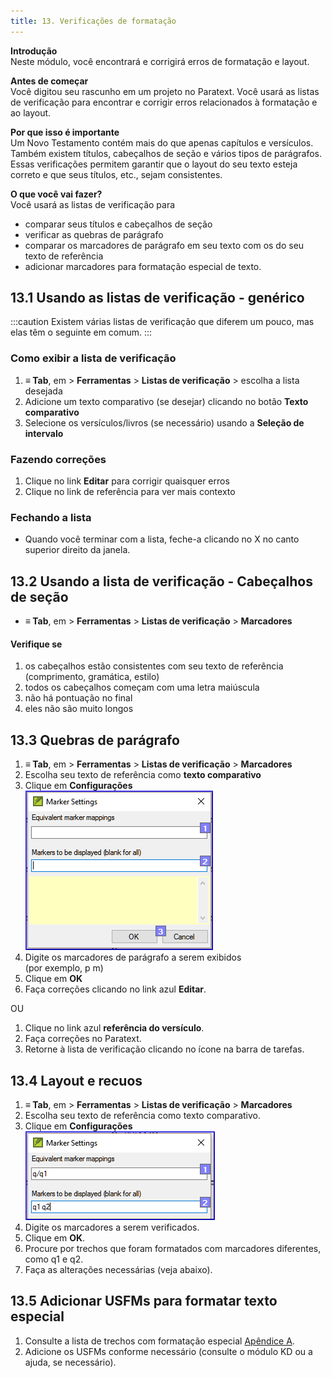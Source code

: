 ```yaml
---
title: 13. Verificações de formatação
---
```


**Introdução**  
Neste módulo, você encontrará e corrigirá erros de formatação e layout.

**Antes de começar**  
Você digitou seu rascunho em um projeto no Paratext. Você usará as listas de verificação para encontrar e corrigir erros relacionados à formatação e ao layout.

**Por que isso é importante**  
Um Novo Testamento contém mais do que apenas capítulos e versículos. Também existem títulos, cabeçalhos de seção e vários tipos de parágrafos. Essas verificações permitem garantir que o layout do seu texto esteja correto e que seus títulos, etc., sejam consistentes.

**O que você vai fazer?**  
Você usará as listas de verificação para

- comparar seus títulos e cabeçalhos de seção
- verificar as quebras de parágrafo
- comparar os marcadores de parágrafo em seu texto com os do seu texto de referência
- adicionar marcadores para formatação especial de texto.

## 13.1 Usando as listas de verificação - genérico
:::caution
Existem várias listas de verificação que diferem um pouco, mas elas têm o seguinte em comum.
:::

### Como exibir a lista de verificação
1. **≡ Tab**, em \> **Ferramentas** \> **Listas de verificação** \> escolha a lista desejada
1. Adicione um texto comparativo (se desejar) clicando no botão **Texto comparativo**
1. Selecione os versículos/livros (se necessário) usando a **Seleção de intervalo**

### Fazendo correções
1. Clique no link **Editar** para corrigir quaisquer erros
1. Clique no link de referência para ver mais contexto

### Fechando a lista
- Quando você terminar com a lista, feche-a clicando no X no canto superior direito da janela.

## 13.2 Usando a lista de verificação - Cabeçalhos de seção
- **≡ Tab**, em \> **Ferramentas** \> **Listas de verificação** \> **Marcadores**

#### Verifique se
1. os cabeçalhos estão consistentes com seu texto de referência (comprimento, gramática, estilo)
2. todos os cabeçalhos começam com uma letra maiúscula
3. não há pontuação no final
4. eles não são muito longos

## 13.3 Quebras de parágrafo
1. **≡ Tab**, em \> **Ferramentas** \> **Listas de verificação** \> **Marcadores**
1. Escolha seu texto de referência como **texto comparativo**
1. Clique em **Configurações**  
   ![](../media/65f9db30b2456f60357c7ec00051f91c.png)
1. Digite os marcadores de parágrafo a serem exibidos  
   (por exemplo, p m)
1. Clique em **OK**
1. Faça correções clicando no link azul **Editar**.

OU

1. Clique no link azul **referência do versículo**.
1. Faça correções no Paratext.
1. Retorne à lista de verificação clicando no ícone na barra de tarefas.

## 13.4 Layout e recuos
1. **≡ Tab**, em \> **Ferramentas** \> **Listas de verificação** \> **Marcadores**
1. Escolha seu texto de referência como texto comparativo.
1. Clique em **Configurações**  
   ![](../media/4d7fb5194d8f330907ee17d34cc7ab19.png)
1. Digite os marcadores a serem verificados.
1. Clique em **OK**.
1. Procure por trechos que foram formatados com marcadores diferentes, como q1 e q2.
1. Faça as alterações necessárias (veja abaixo).

## 13.5 Adicionar USFMs para formatar texto especial
1. Consulte a lista de trechos com formatação especial [Apêndice A](../08-Appendix/A.st.md).
1. Adicione os USFMs conforme necessário (consulte o módulo KD ou a ajuda, se necessário).